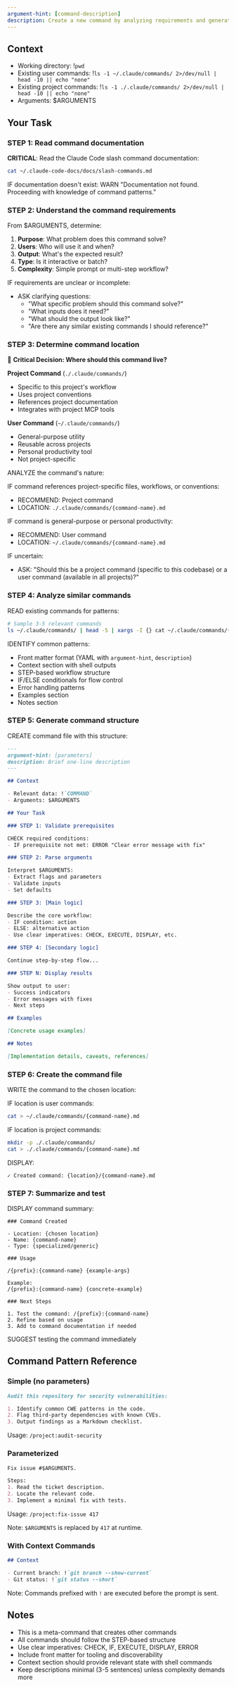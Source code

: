 ```yaml
---
argument-hint: [command-description]
description: Create a new command by analyzing requirements and generating a well-structured command file
---
```


## Context

- Working directory: !`pwd`
- Existing user commands: !`ls -1 ~/.claude/commands/ 2>/dev/null | head -10 || echo "none"`
- Existing project commands: !`ls -1 ./.claude/commands/ 2>/dev/null | head -10 || echo "none"`
- Arguments: $ARGUMENTS

## Your Task

### STEP 1: Read command documentation

**CRITICAL**: Read the Claude Code slash command documentation:

```bash
cat ~/.claude-code-docs/docs/slash-commands.md
```

IF documentation doesn't exist: WARN "Documentation not found. Proceeding with knowledge of command patterns."

### STEP 2: Understand the command requirements

From $ARGUMENTS, determine:

1. **Purpose**: What problem does this command solve?
2. **Users**: Who will use it and when?
3. **Output**: What's the expected result?
4. **Type**: Is it interactive or batch?
5. **Complexity**: Simple prompt or multi-step workflow?

IF requirements are unclear or incomplete:
- ASK clarifying questions:
  - "What specific problem should this command solve?"
  - "What inputs does it need?"
  - "What should the output look like?"
  - "Are there any similar existing commands I should reference?"

### STEP 3: Determine command location

🎯 **Critical Decision: Where should this command live?**

**Project Command** (`./.claude/commands/`)
- Specific to this project's workflow
- Uses project conventions
- References project documentation
- Integrates with project MCP tools

**User Command** (`~/.claude/commands/`)
- General-purpose utility
- Reusable across projects
- Personal productivity tool
- Not project-specific

ANALYZE the command's nature:

IF command references project-specific files, workflows, or conventions:
- RECOMMEND: Project command
- LOCATION: `./.claude/commands/{command-name}.md`

IF command is general-purpose or personal productivity:
- RECOMMEND: User command
- LOCATION: `~/.claude/commands/{command-name}.md`

IF uncertain:
- ASK: "Should this be a project command (specific to this codebase) or a user command (available in all projects)?"

### STEP 4: Analyze similar commands

READ existing commands for patterns:

```bash
# Sample 3-5 relevant commands
ls ~/.claude/commands/ | head -5 | xargs -I {} cat ~/.claude/commands/{}
```

IDENTIFY common patterns:
- Front matter format (YAML with `argument-hint`, `description`)
- Context section with shell outputs
- STEP-based workflow structure
- IF/ELSE conditionals for flow control
- Error handling patterns
- Examples section
- Notes section

### STEP 5: Generate command structure

CREATE command file with this structure:

```markdown
---
argument-hint: [parameters]
description: Brief one-line description
---

## Context

- Relevant data: !`COMMAND`
- Arguments: $ARGUMENTS

## Your Task

### STEP 1: Validate prerequisites

CHECK required conditions:
- IF prerequisite not met: ERROR "Clear error message with fix"

### STEP 2: Parse arguments

Interpret $ARGUMENTS:
- Extract flags and parameters
- Validate inputs
- Set defaults

### STEP 3: [Main logic]

Describe the core workflow:
- IF condition: action
- ELSE: alternative action
- Use clear imperatives: CHECK, EXECUTE, DISPLAY, etc.

### STEP 4: [Secondary logic]

Continue step-by-step flow...

### STEP N: Display results

Show output to user:
- Success indicators
- Error messages with fixes
- Next steps

## Examples

[Concrete usage examples]

## Notes

[Implementation details, caveats, references]
```

### STEP 6: Create the command file

WRITE the command to the chosen location:

IF location is user commands:
```bash
cat > ~/.claude/commands/{command-name}.md
```

IF location is project commands:
```bash
mkdir -p ./.claude/commands/
cat > ./.claude/commands/{command-name}.md
```

DISPLAY:
```
✓ Created command: {location}/{command-name}.md
```

### STEP 7: Summarize and test

DISPLAY command summary:

```
### Command Created

- Location: {chosen location}
- Name: {command-name}
- Type: {specialized/generic}

### Usage

/{prefix}:{command-name} {example-args}

Example:
/{prefix}:{command-name} {concrete-example}

### Next Steps

1. Test the command: /{prefix}:{command-name}
2. Refine based on usage
3. Add to command documentation if needed
```

SUGGEST testing the command immediately

## Command Pattern Reference

### Simple (no parameters)

```markdown
Audit this repository for security vulnerabilities:

1. Identify common CWE patterns in the code.
2. Flag third-party dependencies with known CVEs.
3. Output findings as a Markdown checklist.
```

Usage: `/project:audit-security`

### Parameterized

```markdown
Fix issue #$ARGUMENTS.

Steps:
1. Read the ticket description.
2. Locate the relevant code.
3. Implement a minimal fix with tests.
```

Usage: `/project:fix-issue 417`

Note: `$ARGUMENTS` is replaced by `417` at runtime.

### With Context Commands

```markdown
## Context

- Current branch: !`git branch --show-current`
- Git status: !`git status --short`
```

Note: Commands prefixed with `!` are executed before the prompt is sent.

## Notes

- This is a meta-command that creates other commands
- All commands should follow the STEP-based structure
- Use clear imperatives: CHECK, IF, EXECUTE, DISPLAY, ERROR
- Include front matter for tooling and discoverability
- Context section should provide relevant state with shell commands
- Keep descriptions minimal (3-5 sentences) unless complexity demands more
